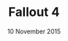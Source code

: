 ---
layout: post
date: 10 November 2015
title: Fallout 4
description: 
developer: Bethesda
card-image: 10
banner-image: 2
banner-offset: 95
image: fallout.jpg
---